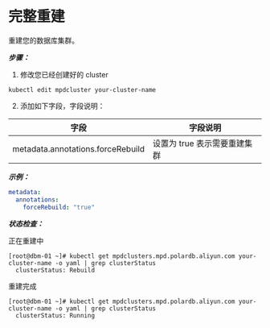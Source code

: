 # 完整重建

重建您的数据库集群。

***步骤：***

1. 修改您已经创建好的 cluster

```shell
kubectl edit mpdcluster your-cluster-name
```

2. 添加如下字段，字段说明：

| 字段                              | 字段说明                     |
| --------------------------------- | ---------------------------- |
| metadata.annotations.forceRebuild | 设置为 true 表示需要重建集群 |

***示例：***

```yaml
metadata:
  annotations:
    forceRebuild: "true"
```

***状态检查：***

正在重建中

```shell
[root@dbm-01 ~]# kubectl get mpdclusters.mpd.polardb.aliyun.com your-cluster-name -o yaml | grep clusterStatus
  clusterStatus: Rebuild
```

重建完成

```shell
[root@dbm-01 ~]# kubectl get mpdclusters.mpd.polardb.aliyun.com your-cluster-name -o yaml | grep clusterStatus
  clusterStatus: Running
```

